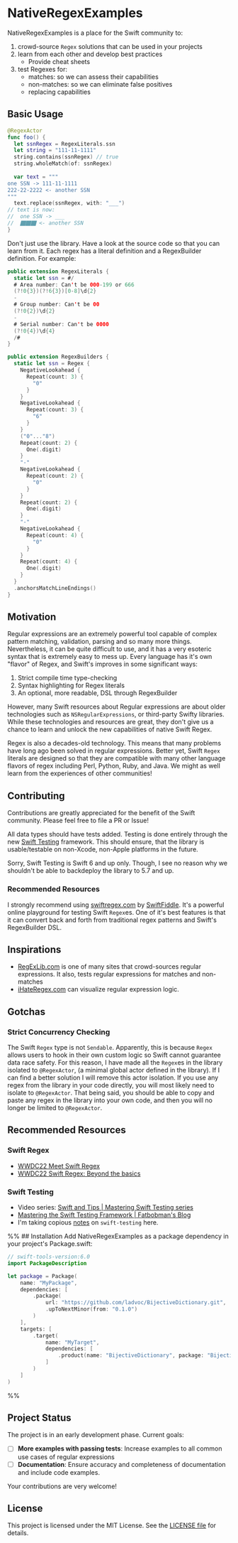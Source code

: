 # NativeRegexExamples
NativeRegexExamples is a place for the Swift community to: 
1. crowd-source `Regex` solutions that can be used in your projects
2. learn from each other and develop best practices
	- Provide cheat sheets
3. test Regexes for: 
	- matches: so we can assess their capabilities
	- non-matches: so we can eliminate false positives
	- replacing capabilities

## Basic Usage
```swift 
@RegexActor
func foo() {
  let ssnRegex = RegexLiterals.ssn
  let string = "111-11-1111"
  string.contains(ssnRegex) // true
  string.wholeMatch(of: ssnRegex)
  
  var text = """
one SSN -> 111-11-1111
222-22-2222 <- another SSN 
"""
  text.replace(ssnRegex, with: "___")
// text is now:
//  one SSN -> ___
//  ⬛︎⬛︎⬛︎ <- another SSN
}
```

Don't just use the library. Have a look at the source code so that you can learn from it. Each regex has a literal definition and a RegexBuilder definition. For example: 
```swift
public extension RegexLiterals {
  static let ssn = #/
  # Area number: Can't be 000-199 or 666
  (?!0{3})(?!6{3})[0-8]\d{2}
  -
  # Group number: Can't be 00
  (?!0{2})\d{2}
  -
  # Serial number: Can't be 0000
  (?!0{4})\d{4}
  /#
}

public extension RegexBuilders {
  static let ssn = Regex {
    NegativeLookahead {
      Repeat(count: 3) {
        "0"
      }
    }
    NegativeLookahead {
      Repeat(count: 3) {
        "6"
      }
    }
    ("0"..."8")
    Repeat(count: 2) {
      One(.digit)
    }
    "-"
    NegativeLookahead {
      Repeat(count: 2) {
        "0"
      }
    }
    Repeat(count: 2) {
      One(.digit)
    }
    "-"
    NegativeLookahead {
      Repeat(count: 4) {
        "0"
      }
    }
    Repeat(count: 4) {
      One(.digit)
    }
  }
  .anchorsMatchLineEndings()
}
```

## Motivation
Regular expressions are an extremely powerful tool capable of complex pattern matching, validation, parsing and so many more things. Nevertheless, it can be quite difficult to use, and it has a very esoteric syntax that is extremely easy to mess up. Every language has it's own "flavor" of Regex, and Swift's improves in some significant ways: 

1. Strict compile time type-checking
2. Syntax highlighting for Regex literals
3. An optional, more readable, DSL through RegexBuilder

However, many Swift resources about Regular expressions are about older technologies such as `NSRegularExpressions`, or third-party Swifty libraries. While these technologies and resources are great, they don't give us a chance to learn and unlock the new capabilities of native Swift Regex. 

Regex is also a decades-old technology. This means that many problems have long ago been solved in regular expressions. Better yet, Swift `Regex` literals are designed so that they are compatible with many other language flavors of regex including Perl, Python, Ruby, and Java. We might as well learn from the experiences of other communities!

## Contributing
Contributions are greatly appreciated for the benefit of the Swift community. Please feel free to file a PR or Issue!

All data types should have tests added. Testing is done entirely through the new [Swift Testing](https://developer.apple.com/xcode/swift-testing/) framework. This should ensure, that the library is usable/testable on non-Xcode, non-Apple platforms in the future.

Sorry, Swift Testing is Swift 6 and up only. Though, I see no reason why we shouldn't be able to backdeploy the library to 5.7 and up. 

### Recommended Resources
I strongly recommend using [swiftregex.com](https://swiftregex.com/) by [SwiftFiddle](https://github.com/SwiftFiddle). It's a powerful online playground for testing Swift `Regex`es. One of it's best features is that it can convert back and forth from traditional regex patterns and Swift's RegexBuilder DSL. 

## Inspirations
- [RegExLib.com](https://regexlib.com/Default.aspx) is one of many sites that crowd-sources regular expressions. It also, tests regular expressions for matches and non-matches
- [iHateRegex.com](https://ihateregex.io/playground) can visualize regular expression logic. 

## Gotchas
### Strict Concurrency Checking
The Swift `Regex` type is not `Sendable`. Apparently, this is because `Regex` allows users to hook in their own custom logic so Swift cannot guarantee data race safety. For this reason, I have made all the `Regex`es in the library isolated to `@RegexActor`, (a minimal global actor defined in the library). If I can find a better solution I will remove this actor isolation. If you use any regex from the library in your code directly, you will most likely need to isolate to `@RegexActor`. That being said, you should be able to copy and paste any regex in the library into your own code, and then you will no longer be limited to `@RegexActor`. 

## Recommended Resources

### Swift Regex
- [WWDC22 Meet Swift Regex](https://developer.apple.com/videos/play/wwdc2022/110357/)
- [WWDC22 Swift Regex: Beyond the basics](https://developer.apple.com/videos/play/wwdc2022/110358) 

### Swift Testing
- Video series: [Swift and Tips | Mastering Swift Testing series](https://www.youtube.com/watch?v=zXjM1cFUwW4&list=PLHWvYoDHvsOV67md_mU5nMN_HDZK7rEKn&pp=iAQB)
- [Mastering the Swift Testing Framework | Fatbobman's Blog](https://fatbobman.com/en/posts/mastering-the-swift-testing-framework/#parameterized-testing)
- I'm taking copious [notes](https://dandylyons.github.io/notes/Topics/Software-Development/Programming-Languages/Swift/testing-in-Swift/swift-testing) on `swift-testing` here. 

%% ## Installation
Add NativeRegexExamples as a package dependency in your project's Package.swift:

```swift
// swift-tools-version:6.0
import PackageDescription

let package = Package(
    name: "MyPackage",
    dependencies: [
        .package(
            url: "https://github.com/ladvoc/BijectiveDictionary.git",
            .upToNextMinor(from: "0.1.0")
        )
    ],
    targets: [
        .target(
            name: "MyTarget",
            dependencies: [
                .product(name: "BijectiveDictionary", package: "BijectiveDictionary")
            ]
        )
    ]
)
``` 
%%

## Project Status
The project is in an early development phase. Current goals:

- [ ] **More examples with passing tests**: Increase examples to all common use cases of regular expressions
- [ ] **Documentation**: Ensure accuracy and completeness of documentation and include code examples.

Your contributions are very welcome! 

## License
This project is licensed under the MIT License. See the [LICENSE file](https://github.com/ladvoc/BijectiveDictionary/blob/main/LICENSE) for details.
